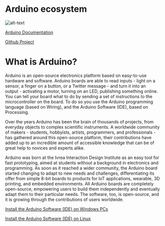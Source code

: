 # Arduino ecosystem

![alt-text](https://docs.allthingstalk.com/images/examples/kits/arduino_board.png)

[Arduino Documentation](https://www.arduino.cc/)

[Github Project](https://github.com/arduino/)

# What is Arduino?

Arduino is an open-source electronics platform based on easy-to-use hardware and software. Arduino boards are able to read inputs - light on a sensor, a finger on a button, or a Twitter message - and turn it into an output - activating a motor, turning on an LED, publishing something online. You can tell your board what to do by sending a set of instructions to the microcontroller on the board. To do so you use the Arduino programming language (based on Wiring), and the Arduino Software (IDE), based on Processing.

Over the years Arduino has been the brain of thousands of projects, from everyday objects to complex scientific instruments. A worldwide community of makers - students, hobbyists, artists, programmers, and professionals - has gathered around this open-source platform, their contributions have added up to an incredible amount of accessible knowledge that can be of great help to novices and experts alike.

Arduino was born at the Ivrea Interaction Design Institute as an easy tool for fast prototyping, aimed at students without a background in electronics and programming. As soon as it reached a wider community, the Arduino board started changing to adapt to new needs and challenges, differentiating its offer from simple 8-bit boards to products for IoT applications, wearable, 3D printing, and embedded environments. All Arduino boards are completely open-source, empowering users to build them independently and eventually adapt them to their particular needs. The software, too, is open-source, and it is growing through the contributions of users worldwide.

[Install the Arduino Software (IDE) on Windows PCs](https://www.arduino.cc/en/Guide/Windows)

[Install the Arduino Software (IDE) on Linux](https://www.arduino.cc/en/Guide/Linux)
